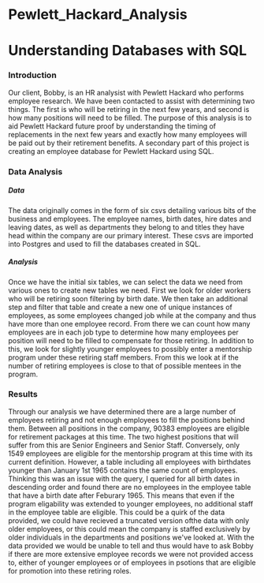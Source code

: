 # Pewlett_Hackard_Analysis

# Understanding Databases with SQL

### Introduction

Our client, Bobby, is an HR analysist with Pewlett Hackard who performs employee research. We have been contacted to assist with determining two things. The first is who will be retiring in the next few years, and second is how many positions will need to be filled. The purpose of this analysis is to aid Pewlett Hackard future proof by understanding the timing of replacements in the next few years and exactly how many employees will be paid out by their retirement benefits. A secondary part of this project is creating an employee database for Pewlett Hackard using SQL.

### Data Analysis

##### Data

The data originally comes in the form of six csvs detailing various bits of the business and employees. The employee names, birth dates, hire dates and leaving dates, as well as departments they belong to and titles they have head within the company are our primary interest. These csvs are imported into Postgres and used to fill the databases created in SQL.

##### Analysis

Once we have the initial six tables, we can select the data we need from various ones to create new tables we need. First we look for older workers who will be retiring soon filtering by birth date. We then take an additional step and filter that table and create a new one of unique instances of employees, as some employees changed job while at the company and thus have more than one employee record. From there we can count how many employees are in each job type to determine how many employees per position will need to be filled to compensate for those retiring. In addition to this, we look for slightly younger employees to possibly enter a mentorship program under these retiring staff members. From this we look at if the number of retiring employees is close to that of possible mentees in the program.

### Results

Through our analysis we have determined there are a large number of employees retiring and not enough employees to fill the positions behind them. Between all positions in the company, 90383 employees are eligible for retirement packages at this time. The two highest positions that will suffer from this are Senior Engineers and Senior Staff. Conversely, only 1549 employees are eligible for the mentorship program at this time with its current definition. However, a table including all employees with birthdates younger than January 1st 1965 contains the same count of employees. Thinking this was an issue with the query, I queried for all birth dates in descending order and found there are no employees in the employee table that have a birth date after Feburary 1965. This means that even if the program eligability was extended to younger employees, no additional staff in the employee table are eligible. This could be a quirk of the data provided, we could have recieved a truncated version ofthe data with only older employees, or this could mean the company is staffed exclusively by older individuals in the departments and positions we've looked at. With the data provided we would be unable to tell and thus would have to ask Bobby if there are more extensive employee records we were not provided access to, either of younger employees or of employees in psotions that are eligible for promotion into these retiring roles.
